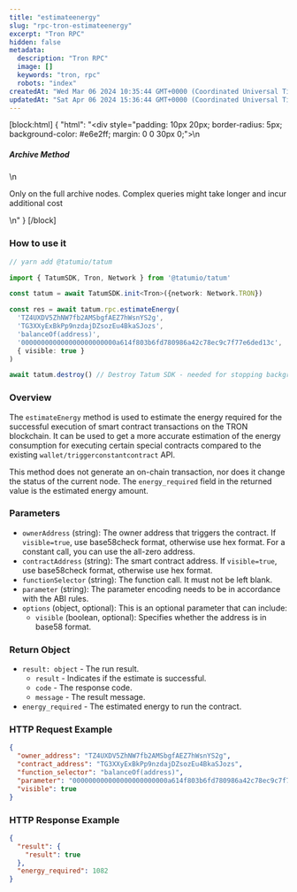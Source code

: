 ```yaml
---
title: "estimateenergy"
slug: "rpc-tron-estimateenergy"
excerpt: "Tron RPC"
hidden: false
metadata: 
  description: "Tron RPC"
  image: []
  keywords: "tron, rpc"
  robots: "index"
createdAt: "Wed Mar 06 2024 10:35:44 GMT+0000 (Coordinated Universal Time)"
updatedAt: "Sat Apr 06 2024 15:36:44 GMT+0000 (Coordinated Universal Time)"
---
```

[block:html]
{
  "html": "<div style=\"padding: 10px 20px; border-radius: 5px; background-color: #e6e2ff; margin: 0 0 30px 0;\">\n  <h5>Archive Method</h5>\n  <p>Only on the full archive nodes. Complex queries might take longer and incur additional cost</p>\n</div>"
}
[/block]


### How to use it



```typescript
// yarn add @tatumio/tatum

import { TatumSDK, Tron, Network } from '@tatumio/tatum'

const tatum = await TatumSDK.init<Tron>({network: Network.TRON})

const res = await tatum.rpc.estimateEnergy(
  'TZ4UXDV5ZhNW7fb2AMSbgfAEZ7hWsnYS2g', 
  'TG3XXyExBkPp9nzdajDZsozEu4BkaSJozs', 
  'balanceOf(address)', 
  '000000000000000000000000a614f803b6fd780986a42c78ec9c7f77e6ded13c',
  { visible: true }
)

await tatum.destroy() // Destroy Tatum SDK - needed for stopping background jobs
```



### Overview

The `estimateEnergy` method is used to estimate the energy required for the successful execution of smart contract transactions on the TRON blockchain. It can be used to get a more accurate estimation of the energy consumption for executing certain special contracts compared to the existing `wallet/triggerconstantcontract` API.

This method does not generate an on-chain transaction, nor does it change the status of the current node. The `energy_required` field in the returned value is the estimated energy amount.

### Parameters

- `ownerAddress` (string): The owner address that triggers the contract. If `visible=true`, use base58check format, otherwise use hex format. For a constant call, you can use the all-zero address.
- `contractAddress` (string): The smart contract address. If `visible=true`, use base58check format, otherwise use hex format.
- `functionSelector` (string): The function call. It must not be left blank.
- `parameter` (string): The parameter encoding needs to be in accordance with the ABI rules.
- `options` (object, optional): This is an optional parameter that can include:
  - `visible` (boolean, optional): Specifies whether the address is in base58 format.

### Return Object

- `result: object` - The run result.
  - `result` - Indicates if the estimate is successful.
  - `code` - The response code.
  - `message` - The result message.
- `energy_required` - The estimated energy to run the contract.

### HTTP Request Example

```json
{
  "owner_address": "TZ4UXDV5ZhNW7fb2AMSbgfAEZ7hWsnYS2g",
  "contract_address": "TG3XXyExBkPp9nzdajDZsozEu4BkaSJozs",
  "function_selector": "balanceOf(address)",
  "parameter": "000000000000000000000000a614f803b6fd780986a42c78ec9c7f77e6ded13c",
  "visible": true
}
```

### HTTP Response Example

```json
{
  "result": {
    "result": true
  },
  "energy_required": 1082
}
```

